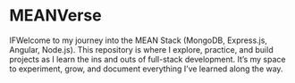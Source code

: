 # MEANVerse
IFWelcome to my journey into the MEAN Stack (MongoDB, Express.js, Angular, Node.js). This repository is where I explore, practice, and build projects as I learn the ins and outs of full-stack development. It’s my space to experiment, grow, and document everything I’ve learned along the way.
